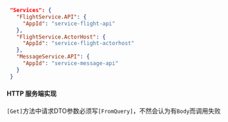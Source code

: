 
```json
 "Services": {
   "FlightService.API": {
     "AppId": "service-flight-api"
   },
   "FlightService.ActorHost": {
     "AppId": "service-flight-actorhost"
   },
   "MessageService.API": {
     "AppId": "service-message-api"
   }
 }
```


#### HTTP 服务端实现

`[Get]`方法中请求DTO参数必须写`[FromQuery]`，不然会认为有`Body`而调用失败